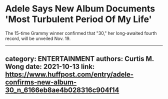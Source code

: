 # Adele Says New Album Documents 'Most Turbulent Period Of My Life'

The 15-time Grammy winner confirmed that "30," her long-awaited fourth record, will be unveiled Nov. 19.

---
category: ENTERTAINMENT
authors: Curtis M. Wong
date: 2021-10-13
link: https://www.huffpost.com/entry/adele-confirms-new-album-30_n_6166eb8ae4b028316c904f14
---
